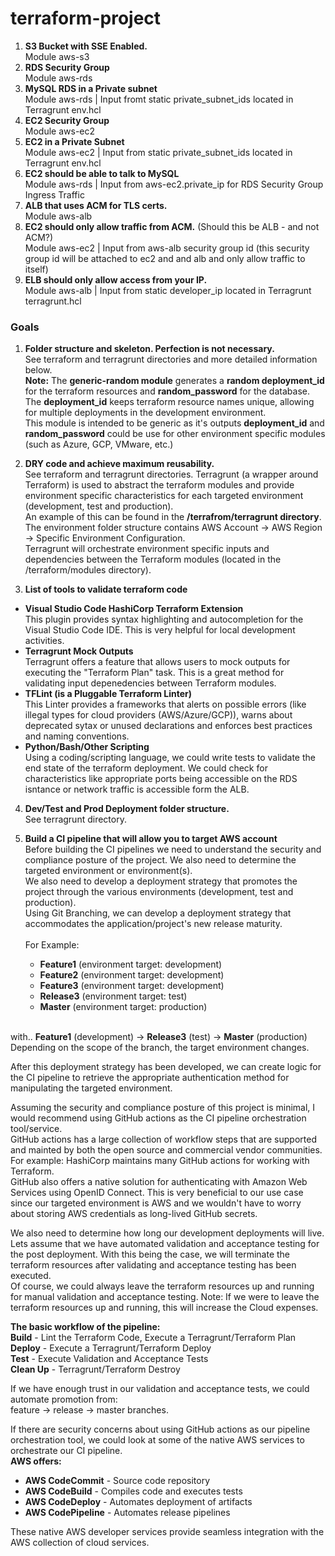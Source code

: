 # terraform-project
1.	**S3 Bucket with SSE Enabled.**<br />
Module aws-s3
2.	**RDS Security Group**<br />
Module aws-rds
3.	**MySQL RDS in a Private subnet**<br />
Module aws-rds | Input fromt static private_subnet_ids located in Terragrunt env.hcl
4.	**EC2 Security Group**<br />
Module aws-ec2
5.	**EC2 in a Private Subnet**<br />
Module aws-ec2 | Input from static private_subnet_ids located in Terragrunt env.hcl
6.	**EC2 should be able to talk to MySQL**<br />
Module aws-rds | Input from aws-ec2.private_ip for RDS Security Group Ingress Traffic
7.	**ALB that uses ACM for TLS certs.**<br />
Module aws-alb
8.	**EC2 should only allow traffic from ACM.** (Should this be ALB - and not ACM?)<br />
Module aws-ec2 | Input from aws-alb security group id (this security group id will be attached to ec2 and and alb and only allow traffic to itself)
9.	**ELB should only allow access from your IP.**<br />
Module aws-alb | Input from static developer_ip located in Terragrunt terragrunt.hcl

### Goals
1.	**Folder structure and skeleton. Perfection is not necessary.**<br />
See terraform and terragrunt directories and more detailed information below.<br />
**Note:** The **generic-random module** generates a **random deployment_id** for the terraform resources and **random_password** for the database.<br />
The **deployment_id** keeps terraform resource names unique, allowing for multiple deployments in the development environment.<br />
This module is intended to be generic as it's outputs **deployment_id** and **random_password** could be use for other environment specific modules (such as Azure, GCP, VMware, etc.)<br />

2.	**DRY code and achieve maximum reusability.**<br />
See terraform and terragrunt directories. Terragrunt (a wrapper around Terraform) is used to abstract the terraform modules and provide environment specific characteristics for each targeted environment (development, test and production).<br />
An example of this can be found in the **/terrafrom/terragrunt directory**.<br />
The environment folder structure contains AWS Account -> AWS Region -> Specific Environment Configuration.<br />
Terragrunt will orchestrate environment specific inputs and dependencies between the Terraform modules (located in the /terraform/modules directory).

3.	**List of tools to validate terraform code**<br />
- **Visual Studio Code HashiCorp Terraform Extension**<br />
This plugin provides syntax highlighting and autocompletion for the Visual Studio Code IDE. This is very helpful for local development activities.
- **Terragrunt Mock Outputs**<br />
Terragrunt offers a feature that allows users to mock outputs for executing the "Terraform Plan" task. This is a great method for validating input depenedencies between Terraform modules.
- **TFLint (is a Pluggable Terraform Linter)**<br />
This Linter provides a frameworks that alerts on possible errors (like illegal types for cloud providers (AWS/Azure/GCP)), warns about deprecated sytax or unused declarations and enforces best practices and naming conventions.
- **Python/Bash/Other Scripting**<br />
Using a coding/scripting language, we could write tests to validate the end state of the terraform deployment. We could check for characteristics like appropriate ports being accessible on the RDS isntance or network traffic is accessible form the ALB.

4.	**Dev/Test and Prod Deployment folder structure.**<br />
See terragrunt directory.

5.	**Build a CI pipeline that will allow you to target AWS account**<br />
Before building the CI pipelines we need to understand the security and compliance posture of the project. We also need to determine the targeted environment or environment(s).<br />
We also need to develop a deployment strategy that promotes the project through the various environments (development, test and production).<br />
Using Git Branching, we can develop a deployment strategy that accommodates the application/project's new release maturity.<br />
<br />For Example:
    - **Feature1** (environment target: development)
    - **Feature2** (environment target: development)
    - **Feature3** (environment target: development)
    - **Release3** (environment target: test)
    - **Master** (environment target: production)

<br />with.. **Feature1** (development) -> **Release3** (test) -> **Master** (production)
<br />Depending on the scope of the branch, the target environment changes.

After this deployment strategy has been developed, we can create logic for the CI pipeline to retrieve the appropriate authentication method for manipulating the targeted environment.<br />

Assuming the security and compliance posture of this project is minimal, I would recommend using GitHub actions as the CI pipeline orchestration tool/service.<br />
GitHub actions has a large collection of workflow steps that are supported and mainted by both the open source and commercial vendor communities. For example: HashiCorp maintains many GitHub actions for working with Terraform.<br />
GitHub also offers a native solution for authenticating with Amazon Web Services using OpenID Connect. This is very beneficial to our use case since our targeted environment is AWS and we wouldn't have to worry about storing AWS credentials as long-lived GitHub secrets.<br />

We also need to determine how long our development deployments will live. Lets assume that we have automated validation and acceptance testing for the post deployment. With this being the case, we will terminate the terraform resources after validating and acceptance testing has been executed.<br />
Of course, we could always leave the terraform resources up and running for manual validation and acceptance testing. Note: If we were to leave the terraform resources up and running, this will increase the Cloud expenses.<br />

**The basic workflow of the pipeline:**<br />
**Build** - Lint the Terraform Code, Execute a Terragrunt/Terraform Plan<br />
**Deploy** -  Execute a Terragrunt/Terraform Deploy<br />
**Test** - Execute Validation and Acceptance Tests<br />
**Clean Up** - Terragrunt/Terraform Destroy<br />

If we have enough trust in our validation and acceptance tests, we could automate promotion from:<br />
feature -> release -> master branches.<br />

If there are security concerns about using GitHub actions as our pipeline orchestration tool, we could look at some of the native AWS services to orchestrate our CI pipeline.<br />
**AWS offers:**
- **AWS CodeCommit** - Source code repository
- **AWS CodeBuild** - Compiles code and executes tests
- **AWS CodeDeploy** - Automates deployment of artifacts
- **AWS CodePipeline** - Automates release pipelines

These native AWS developer services provide seamless integration with the AWS collection of cloud services.